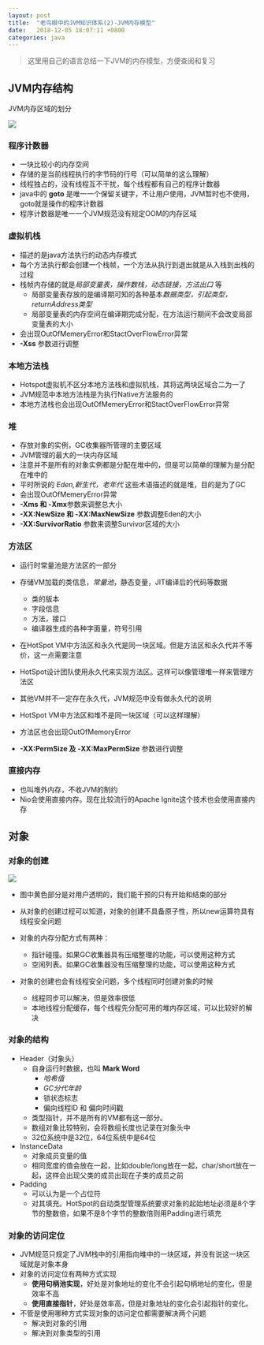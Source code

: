 ```yaml
---
layout: post
title:  "老鸟眼中的JVM知识体系(2)-JVM内存模型"
date:	2018-12-05 18:07:11 +0800
categories: java
---
```


> 这里用自己的语言总结一下JVM的内存模型，方便查阅和复习

## JVM内存结构

JVM内存区域的划分

![](/content/image/JVM2.PNG)

### 程序计数器

* 一块比较小的内存空间
* 存储的是当前线程执行的字节码的行号（可以简单的这么理解）
* 线程独占的，没有线程互不干扰，每个线程都有自己的程序计数器
* java中的 **goto** 是唯一一个保留关键字，不让用户使用，JVM暂时也不使用，goto就是操作的程序计数器
* 程序计数器是唯一一个JVM规范没有规定OOM的内存区域

### 虚拟机栈

* 描述的是java方法执行的动态内存模式
* 每个方法执行都会创建一个栈帧，一个方法从执行到退出就是从入栈到出栈的过程
* 栈帧内存储的就是*局部变量表，操作数栈，动态链接，方法出口* 等
  * 局部变量表存放的是编译期可知的各种基本*数据类型，引起类型，returnAddress类型*
  * 局部变量表的内存空间在编译期完成分配，在方法运行期间不会改变局部变量表的大小
* 会出现OutOfMemeryError和StactOverFlowError异常
* **-Xss** 参数进行调整

### 本地方法栈

* Hotspot虚拟机不区分本地方法栈和虚拟机栈，其将这两块区域合二为一了
* JVM规范中本地方法栈是为执行Native方法服务的
* 本地方法栈也会出现OutOfMemeryError和StactOverFlowError异常

### 堆

* 存放对象的实例，GC收集器所管理的主要区域
* JVM管理的最大的一块内存区域
* 注意并不是所有的对象实例都是分配在堆中的，但是可以简单的理解为是分配在堆中的
* 平时所说的 *Eden,新生代，老年代*  这些术语描述的就是堆，目的是为了GC
* 会出现OutOfMemeryError异常
* **-Xms 和 -Xmx**参数来调整总大小
* **-XX:NewSize 和 -XX:MaxNewSize** 参数调整Eden的大小
* **-XX:SurvivorRatio** 参数来调整Survivor区域的大小

### 方法区

* 运行时常量池是方法区的一部分

* 存储VM加载的类信息，*常量池*，静态变量，JIT编译后的代码等数据
  * 类的版本
  * 字段信息
  * 方法，接口
  * 编译器生成的各种字面量，符号引用

* 在HotSpot VM中方法区和永久代是同一块区域。但是方法区和永久代并不等价，这一点需要注意
* HotSpot设计团队使用永久代来实现方法区。这样可以像管理堆一样来管理方法区
* 其他VM并不一定存在永久代，JVM规范中没有做永久代的说明
* HotSpot VM中方法区和堆不是同一块区域（可以这样理解）
* 方法区也会出现OutOfMemoryError
* **-XX:PermSize 及 -XX:MaxPermSize** 参数进行调整

### 直接内存

* 也叫堆外内存，不收JVM的制约
* Nio会使用直接内存。现在比较流行的Apache Ignite这个技术也会使用直接内存



## 对象

### 对象的创建

![](/content/image/JVM3.PNG)

* 图中黄色部分是对用户透明的，我们能干预的只有开始和结束的部分
* 从对象的创建过程可以知道，对象的创建不具备原子性，所以new运算符具有线程安全问题

* 对象的内存分配方式有两种：
  * 指针碰撞。如果GC收集器具有压缩整理的功能，可以使用这种方式
  * 空闲列表。如果GC收集器没有压缩整理的功能，可以使用这种方式
* 对象的创建也会有线程安全问题，多个线程同时创建对象的时候
  * 线程同步可以解决，但是效率很低
  * 本地线程分配缓存，每个线程先分配可用的堆内存区域，可以比较好的解决

### 对象的结构

* Header（对象头）
  * 自身运行时数据，也叫 **Mark Word**
    * *哈希值*  
    * *GC分代年龄* 
    * 锁状态标志
    * 偏向线程ID 和 偏向时间戳
  * 类型指针，并不是所有的VM都有这一部分。
  * 数组对象比较特别，会将数组长度也记录在对象头中
  * 32位系统中是32位，64位系统中是64位
* InstanceData
  * 对象成员变量的值
  * 相同宽度的值会放在一起，比如double/long放在一起，char/short放在一起，这样会出现父类的成员出现在子类的成员之前 
* Padding
  * 可以认为是一个占位符
  * 对其填充。HotSpot的自动类型管理系统要求对象的起始地址必须是8个字节的整数倍，如果不是8个字节的整数倍则用Padding进行填充

### 对象的访问定位

* JVM规范只规定了JVM栈中的引用指向堆中的一块区域，并没有说这一块区域就是对象本身
* 对象的访问定位有两种方式实现
  * **使用句柄池实现**，好处是对象地址的变化不会引起句柄地址的变化，但是效率不高
  * **使用直接指针**，好处是效率高，但是对象地址的变化会引起指针的变化。
* 不管是使用哪种方式实现对象的访问定位都需要解决两个问题
  * 解决到对象的引用
  * 解决到对象类型的引用